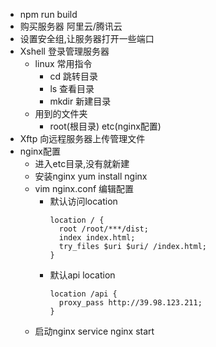 + npm run build
+ 购买服务器 阿里云/腾讯云
+ 设置安全组,让服务器打开一些端口
+ Xshell 登录管理服务器
  + linux 常用指令
    + cd 跳转目录
    + ls 查看目录
    + mkdir 新建目录
  + 用到的文件夹
    + root(根目录) etc(nginx配置)
+ Xftp 向远程服务器上传管理文件
+ nginx配置
  + 进入etc目录,没有就新建
  + 安装nginx yum install nginx
  + vim nginx.conf 编辑配置
    + 默认访问location
      ```
      location / {
        root /root/***/dist;
        index index.html;
        try_files $uri $uri/ /index.html;
      }
      ```
    + 默认api location
      ```
      location /api {
        proxy_pass http://39.98.123.211;
      }
      ```
  + 启动nginx   service nginx start